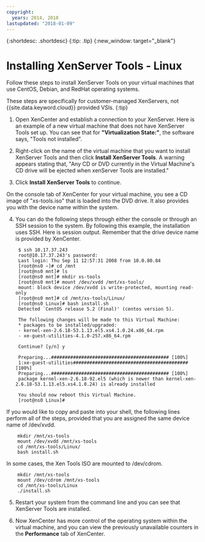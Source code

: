 ```yaml
---
copyright:
  years: 2014, 2018
lastupdated: "2018-01-09"
---
```


{:shortdesc: .shortdesc}
{:tip: .tip}
{:new_window: target="_blank"}

# Installing XenServer Tools - Linux

Follow these steps to install XenServer Tools on your virtual machines that use CentOS, Debian, and RedHat operating systems.

These steps are specifically for customer-managed XenServers, not {{site.data.keyword.cloud}} provided VSIs.
{:tip}

1. Open XenCenter and establish a connection to your XenServer. Here is an example of a new virtual machine that does not have XenServer Tools set up. You can see that for **"Virtualization State:"**, the software says, "Tools not installed".

2. Right-click on the name of the virtual machine that you want to install XenServer Tools and then click **Install XenServer Tools**. A warning appears stating that, "Any CD or DVD currently in the Virtual Machine's CD drive will be ejected when xenServer Tools are installed." 

3. Click **Install XenServer Tools** to continue.

On the console tab of XenCenter for your virtual machine, you see a CD image of "xs-tools.iso" that is loaded into the DVD drive. It also provides you with the device name within the system. 

4. You can do the following steps through either the console or through an SSH session to the system. By following this example, the installation uses SSH. Here is session output. Remember that the drive device name is provided by XenCenter.

        $ ssh 10.17.37.243
        root@10.17.37.243's password:
        Last login: Thu Sep 11 12:57:31 2008 from 10.0.80.84
        [root@ns0 ~]# cd /mnt
        [root@ns0 mnt]# ls
        [root@ns0 mnt]# mkdir xs-tools
        [root@ns0 mnt]# mount /dev/xvdd /mnt/xs-tools/
        mount: block device /dev/xvdd is write-protected, mounting read-only
        [root@ns0 mnt]# cd /mnt/xs-tools/Linux/
        [root@ns0 Linux]# bash install.sh
        Detected `CentOS release 5.2 (Final)' (centos version 5).

        The following changes will be made to this Virtual Machine:
        * packages to be installed/upgraded:
        - kernel-xen-2.6.18-53.1.13.el5.xs4.1.0.24.x86_64.rpm
        - xe-guest-utilities-4.1.0-257.x86_64.rpm

        Continue? [y/n] y

        Preparing...########################################### [100%]
        1:xe-guest-utilities##########################################[100%]
        Preparing...########################################### [100%]
        package kernel-xen-2.6.18-92.el5 (which is newer than kernel-xen-2.6.18-53.1.13.el5.xs4.1.0.24) is already installed

        You should now reboot this Virtual Machine.
        [root@ns0 Linux]#

If you would like to copy and paste into your shell, the following lines perform all of the steps, provided that you are assigned the same device name of /dev/xvdd.

        mkdir /mnt/xs-tools
        mount /dev/xvdd /mnt/xs-tools
        cd /mnt/xs-tools/Linux/
        bash install.sh

In some cases, the Xen Tools ISO are mounted to /dev/cdrom.

        mkdir /mnt/xs-tools
        mount /dev/cdrom /mnt/xs-tools
        cd /mnt/xs-tools/Linux
        ./install.sh

5. Restart your system from the command line and you can see that XenServer Tools are installed.

6. Now XenCenter has more control of the operating system within the virtual machine, and you can view the previously unavailable counters in the **Performance** tab of XenCenter.

